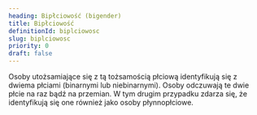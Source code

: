 ```yaml
---
heading: Bipłciowość (bigender)
title: Bipłciowość
definitionId: biplciowosc
slug: biplciowosc
priority: 0
draft: false
---
```

Osoby utożsamiające się z tą tożsamością płciową identyfikują się z dwiema płciami (binarnymi lub niebinarnymi). Osoby odczuwają te dwie płcie na raz bądź na przemian. W tym drugim przypadku zdarza się, że identyfikują się one również jako osoby płynnopłciowe.

